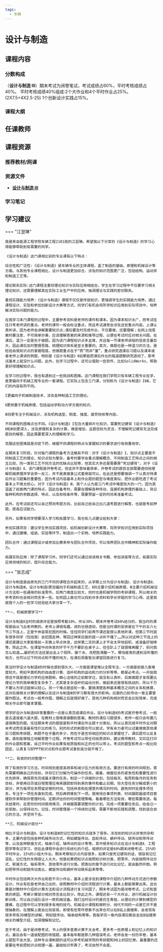 ```yaml
---
tags:
  - 车辆
---
```


# 设计与制造

## 课程内容

### 分数构成

（**设计与制造 III**）期末考试为闭卷笔试，考试成绩占60%，平时考核成绩占40%。
平时考核成绩40%组成:2个大作业和4个平时作业占25%。(2X7.5+4X2.5-25)
1个创新设计实践占15%。

### 课程大纲

## 任课教师

## 课程资源

### 推荐教材/网课

### 资源文件

- [**设计与制造 III**](https://pan.baidu.com/s/1e--KugEjmcbj7z19Lp7SIA?pwd=ivmk)

### 学习笔记

## 学习建议

=== "江翌琳"

    我是来自能源工程学院车辆工程2101班的江翌琳。希望我以下分享的《设计与制造》的学习心得能够帮助到有需要的同学。

    《设计与制造》这门课相比别的专业课有以下特点：

    综合性和广泛性:《设计与制造》是车辆专业的主体课程，盖了制造的基础、原理和机械设计等方面。与其他专业课程相比，设计与制造更加综合，涉及的知识范围更广泛，包括结构、运动学和制造工艺等。

    理论联系实际:这门课程注重将理论知识与实际应用相结合。学生在学习过程中不仅要学习相关理论知识，还需要理解其在实际工业生产中的应用，强调理论与实践的密切联系。

    重视实践能力培养:《设计与制造》课程不仅仅是传授知识，更强调学生的实践能力培养。通过课程设计、实验和参加创新设计大赛等方式，同学们有机会将所学知识应用到实际项目中，培养解决实际问题的能力。

    在我学习本门课程的过程中，主要参考资料是老师的课件和课本。因为课本知识太广，而考试往往只考老师讲的重点。老师的课件一般会标注重点，而且考试通常会涉及这些重点内容。上课认真听讲，因为老师会讲解重要知识点;课后要及时完成作业，不仅要做，还要理解；在网上找答案时要注意，不可简单抄袭，应该理解答案的来源和推导过程，以便在考试时应对相关问题。在课后，温习一定是先于做题。因为该门课程知识点多且难，并且每一节课老师讲授的信息含量巨大，因此课后及时整理思路、梳理知识体系是至关重要的。其次，做题也是一种温习的方法，是检验自我知识点的掌握程度。但做题重点在于“质”而非“量”，重点研究透课后习题以及课本或者老师上课讲的例题，特别是《设计与制造》Ⅱ如果能把课后作业的每道题都研究透彻了，那考试基本上就没什么问题。此外，在学习过程中，还可以借助一些软件，比如SolidWorks，帮助更好得理解知识点。

    在学习的过程中，我也有遇到过一些挑战和困难。这门课程在我们学院只有车辆工程专业在学，是更偏向于机械工程专业的一套课程。它实际上包含三门课，分别称为《设计与制造》IⅡⅢ，它们的内容有所不同。

    I更偏向于机械制造技术，涉及各种制造工艺的理论。

    Ⅱ更侧重于机械原理，包括运动学和动力学方面的知识。

    Ⅲ则更专注于机械设计，涉及机构选型、刚度、强度、疲劳校核等内容。

    不同课程的困难点也不同。《设计与制造》I包含大量碎片化知识，需要死记硬背《设计与制造》Ⅱ和Ⅲ则更深入，涉及原理和复杂的计算，难度增加，且题目较为灵活，不理解死记硬背无法完成题目的解答，因此需要更深入的理解和学习。

    克服这些困难就是对症下药，根据不同课程的特点与掌握知识的要求进行有侧重地学。

    在期末复习阶段，针对每门课程的备考方法略有不同：对于《设计与制造》I，知识点主要是不同制造工艺的理论，知识点较为繁杂，备考时要学会重点理解概念、不同制造工艺特点之间的相互比较、同一类别工艺不同方法的优缺点比较等，但其实大多还是需要靠“死记硬背"。对于《设计与制造》Ⅱ，该门课程是开卷考试，但这并不意味着简单，开卷考试的题目全部需要透彻地理解机械原理并学会举一反三，并不是直接拿公式套用就可以，在此还是想要强调一下认真对待课后作业习题集的重要性，因为考试内容基本上和作业题的题型与难度类似，把作业题吃透了考试基本上不用太担心。对于《设计与制造》Ⅲ，我个人认为是三门考试中难度较大的一门，因为其涵盖了前面两门课的特点，因此在备考时，需要在理解各种传动、连接机构原理的基础上，背记每种机构的参数选择、特点、以及校核条件等，需要预留一定的时间来准备考试。

    此外，在考试前还可以自己预测考题方向，比如自己给自己出几道考题进行解答，也就是考前押题，提高应试能力。

    另外，如果有同学想要深入学习和拓展学习，我也有几点建议给到大家：

    参加实践项目：建议学生参加实践项目，如机械创新设计大赛等，将所学知识应用到实际项目中，通过建模、组装、实验等环节，制造出一个实物，培养实践能力。

    团队合作：通过课程设计或参加比赛来参与团队合作项目，可以培养团队合作精神和实际操作能力。

    拓展实际应用：除了课程学习外，同学们还可以通过阅读相关书籍、参加讲座等方式，拓展实际应用领域的知识，提升综合能力。

=== "张志成"

    设计与制造是由原先的三门不同的课程合并起来的，从学期上分为设计与制造Ⅰ、设计与制造Ⅱ、设计与制造Ⅲ。设计与制造Ⅰ更加偏向于机械制造工艺，Ⅱ则主要介绍机械原理，Ⅲ主要介绍机械设计方法和一些通用的标准零件。后两门难度比较大，同时也是机械学院的考研课程，所以相关的参考资料也会相对而言多一些。在校园上面也可以找到许多资料和学长学姐的学习心得。这里我就我个人的一些学习经验给大家分享一下。

    **一、机械原理学习**

    设计与制造Ⅱ当时的成绩评定是按照考勤10%，作业30%，期末开卷考试60%给分的，我当时的课程是由从飞云老师教的。老师上课很有趣，讲的也很透彻，但是当时课的安排是在下午的五六七节三节连上，正是午休容易犯困的时候。往往同学们前两节课还能很认真地听课，但第三节时就有很多同学（包括我）会犯困走神，等回过神来后面的就一点听不懂了……所以对这种三节连上的课还是建议大家能够前一天晚上早点休息，这样第二天的课上才不会太早地宕机、或准备好咖啡等。除此之外，在课堂中间休息的环节千万不要趴在桌子上，往往趴上了就很难再醒了，别问我怎么知道……最好的方法还是出去上个厕所、接个水、洗把脸清醒一下。哪怕是真的遇到没听懂的地方，也可以记下时间点和不懂的地方，在课后观看智云课堂回放进行复习。

    我当时学设计与制造Ⅱ的时候也感到很头大，一方面是课堂难以全程专注，一方面是前面几章难度较大。例如平面机构的自由度计算、连杆机构的运动和力的分析等等，都是必考点。一开始我想这不就是理论力学的应用题嘛，瞬心法啥的之前都学过，就没有认真听，后面做题才发现要比理论力学的简单模型复杂多了，尤其是复杂连杆的运动分析，做起来还是很有挑战的，所以千万不要认为学过就掉以轻心。另一个难点是齿轮一章，要搞清楚各种基本概念之间的关系和换算，这对后面相关计算的理解以及设计与制造Ⅲ的学习都有很大的影响。后面的凸轮传动一章主要掌握作图法，考试也一般考作图，理解之后就很好做了。其他几种机构相对而言会比较简单，完成相关作业即可基本掌握。

    想学好设计与制造Ⅱ非常重要的一点是认真完成课后作业。设计与制造Ⅱ的考试是开卷考试，一般是五道或者六道大题，在教材上很难直接翻到答案。教材的课后习题很多，老师一般只会布置几道很典型的题。往往期末考试的题就是和平时课后作业题十分类似，所以认真完成平时作业对期末考试而言是最有性价比的练习。别的形式的刷题也可以尝试，学有余力者可以试着做做其他课后习题和考研题，刷题不在乎量的多少，而在于是否将相应的知识点掌握住了。课后题可以反复做，直到能够独立地解答整个过程。开卷考试可以带任何纸质资料，建议携带教材、文印店打印的作业题和答案，自己平时作业如果有纸质版和纠正的也可以带上。考试的题型和考点一般比较固定，认真复习好PPT知识点和作业题考试拿到高分就不难了。

    **二、有效的时间管理**

    除了有效的学习方法，时间规划是提高效率和减少压力的有效方法。要进行有效的时间规划，首先需要明确自己的目标，并将它们分解为可操作的任务。接着，根据任务的紧急性和重要性进行优先排序，确保首先完成最关键的任务。制定一个详细的计划，包括每天、每周和每月的任务和目标，并使用日历或日程管理应用来跟踪即将到来的事件和截止日期。将大型任务分解成更小的部分，并为每项任务预留足够的时间，包括休息和处理意外情况的时间。避免同时处理多项任务，专注于一项任务直到完成，然后再转移到下一项。使用待办事项列表、时间跟踪器或项目管理软件来帮助你管理时间。定期评估你的时间管理策略，看看哪些方法有效，哪些需要改进。每天结束时，反思你的时间使用情况，并根据需要调整你的计划。完成一项重要任务后，给自己一些奖励，以保持动力。记住，时间管理是一个持续的过程，需要不断地实践和调整，找到适合自己的方法，并坚持下去。

    **三、机械设计部分**

    相比于设计与制造Ⅱ，设计与制造Ⅲ的记忆性的知识点就多了很多。涉及到的知识点非常的杂和多，主要内容包括各种机械传动方式，例如螺旋传动、齿轮传动、蜗杆传动、链传动和带传动等，以及各种联接方式，轴承介绍，轴传动的设计等等。其中很多知识点在设计与制造Ⅱ、工程图学等有过学习，但在此课程中会进行系统化的介绍。成绩的评定是60%期末闭卷考试，25%的平时作业，15%的小组大作业。期末考察知识点内容很多，如果只是死记硬背的话，很容易记忆混乱，记忆性的东西很让人头大。但是如果把知识点按照知识树分类，把零件、内容按照传动方式、联接方式、轴系零件、其他零件进行分类。把类似的章节进行对比记忆，就会豁然开朗。例如把带传动和链传动类比，螺旋传动和蜗杆传动联系起来等等。

    平时作业包括两次大作业和若干次小作业，基本上是涉及到课程中介绍的几种传动方式进行参数设计。作业有些是老师自己出的，按照教材中介绍的流程进行计算，基本上都能够算出来。这也算是对教材中介绍的计算方法和设计流程进行复习巩固了。期末考试因为是闭卷考试，公式和查表的原因，考察计算部分相对而言会比较少。除此之外，课程还有一个大作业，进行机械设计创新训练，可以自己组队设计一款机械设备。我们当时设计的是仿生青蛙，从理论的计算到模型的建模，在过程中可以学到很多有用的技巧。机械设计课程和微积分、线代不同的一点是它并不是很抽象的，在理解上面会比较容易。即使有些零件想象不出来也可以在B站上面搜索，会发现有很多带有3D模型的讲解，例如链传动、轴承结构等等。我每学完一章内容课后都会去在B站搜索相关的模型介绍，加深理解和记忆。

    至于考试，由于是闭卷考试，书上的很多查表计算不太会考，更多考一些原理上和记忆上的知识点。最后会有一道装配图的改错题，基本每年都是那几种错误考点。老师会发一份历年卷，基本上题型不会大变。这种专业课刷题的话可以参考机械学院的考研题和98上的回忆卷。最重要的还是要在考前把知识点梳理一遍，基础知识牢靠了，考试自然不会差。




